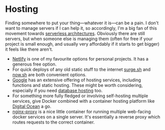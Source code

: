 # Hosting

Finding somewhere to put your thing—whatever it is—can be a pain. I don't want to manage servers if I can help it, so accordingly, I'm a big fan of this movement towards [serverless architectures](https://en.wikipedia.org/wiki/Serverless_computing). Obviously there are still servers, but when someone else is managing them \(often for free if your project is small enough, and usually very affordably if it starts to get bigger\) it feels like there aren't.

* [Netlify](https://www.netlify.com/) is one of my favourite options for personal projects. It has a generous free option.
* For quick deploys of any old static stuff to the internet [surge.sh](https://surge.sh/) and [now.sh](https://zeit.co/now) are both convenient options.
* [Google](https://cloud.google.com/products/) has an extensive offering of hosting services, including functions and static hosting. These might be worth considering, especially if you need [database hosting](data-collection/#databases) too.
* For something more fully fledged or involving self-hosting multiple services, give Docker combined with a container hosting platform like [Digital Ocean](https://www.digitalocean.com/) a go.
* [nginx-proxy](https://github.com/jwilder/nginx-proxy) is a nice little container for running multiple web-facing docker services on a single server. It's essentially a reverse proxy which routes requests to the correct container.



